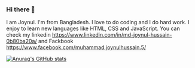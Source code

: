 ### Hi there 👋

I am Joynul. I'm from Bangladesh. I love to do coding and I do hard work. I enjoy to learn new languages like HTML, CSS and JavaScript. You can check my linkedin https://www.linkedin.com/in/md-joynul-hussain-0b80ba20a/ and Fackbook https://www.facebook.com/muhammad.joynulhussain.5/

[![Anurag's GitHub stats](https://github-readme-stats.vercel.app/api?username=MuhammadJoyHussain)](https://github.com/anuraghazra/github-readme-stats)
